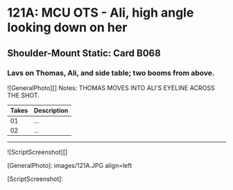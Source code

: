 # 121A: MCU OTS - Ali, high angle looking down on her

## Shoulder-Mount Static: Card B068

### Lavs on Thomas, Ali, and side table; two booms from above.

![GeneralPhoto][]
Notes: THOMAS MOVES INTO ALI'S EYELINE ACROSS THE SHOT.

| Takes | Description |
|:---|:----|
| 01 | ... |
| 02 | ... |

----

![ScriptScreenshot][]


[GeneralPhoto]:  images/121A.JPG align=left

[ScriptScreenshot]: 